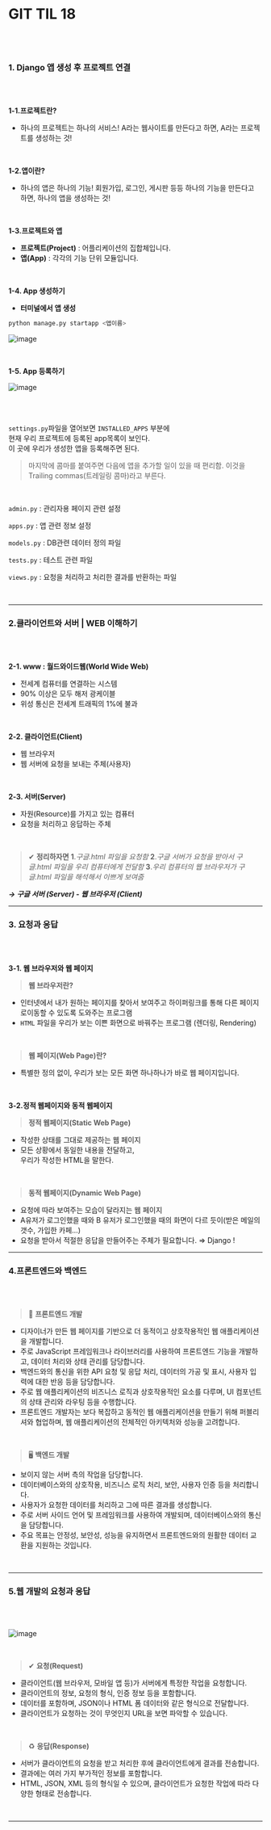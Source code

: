 # GIT TIL 18

<br><br>

### 1. Django 앱 생성 후 프로젝트 연결

<br><br>

**1-1.프로젝트란?**
- 하나의 프로젝트는 하나의 서비스! A라는 웹사이트를 만든다고 하면, A라는 프로젝트를 생성하는 것!

<br>


**1-2.앱이란?**
- 하나의 앱은 하나의 기능! 회원가입, 로그인, 게시판 등등 하나의 기능을 만든다고 하면, 하나의 앱을 생성하는 것!

<br>

**1-3.프로젝트와 앱**
- **프로젝트(Project)** : 어플리케이션의 집합체입니다.
- **앱(App)** : 각각의 기능 단위 모듈입니다.

<br>


**1-4. App 생성하기**
- **터미널에서 앱 생성**

```bash
python manage.py startapp <앱이름>
```

![image](https://github.com/user-attachments/assets/7397f3b7-256e-4d9e-a5c4-9da039c0ebce)

<br>

**1-5. App 등록하기**

![image](https://github.com/user-attachments/assets/0d7c0ab1-76b2-4a3d-b5c4-5f3a03080152)

<br><br>

`settings.py`파일을 열어보면 `INSTALLED_APPS` 부분에 <br>
현재 우리 프로젝트에 등록된 app목록이 보인다. <br>
이 곳에 우리가 생성한 앱을 등록해주면 된다.

>마지막에 콤마를 붙여주면 
>다음에 앱을 추가할 일이 있을 때 편리함.
>이것을 Trailing commas(트레일링 콤마)라고 부른다.

<br>

<aside>

`admin.py` : 관리자용 페이지 관련 설정

`apps.py` : 앱 관련 정보 설정

`models.py` : DB관련 데이터 정의 파일

`tests.py` : 테스트 관련 파일

`views.py` : 요청을 처리하고 처리한 결과를 반환하는 파일

</aside>

<br>

---

### 2.클라이언트와 서버 | WEB 이해하기

<br><br>

**2-1. www : 월드와이드웹(World Wide Web)**
 - 전세계 컴퓨터를 연결하는 시스템
 - 90% 이상은 모두 해저 광케이블
 - 위성 통신은 전세계 트래픽의 1%에 불과

<br>

**2-2. 클라이언트(Client)**
 - 웹 브라우저
 - 웹 서버에 요청을 보내는 주체(사용자)

<br>

**2-3. 서버(Server)**
 - 자원(Resource)를 가지고 있는 컴퓨터
 - 요청을 처리하고 응답하는 주체


<br>

> ✔ **정리하자면**
>**1**.*구글.html 파일을 요청함*
>**2**.*구글 서버가 요청을 받아서 구글.html 파일을 우리 컴퓨터에게 전달함*
>**3**.*우리 컴퓨터의 웹 브라우저가 구글.html 파일을 해석해서 이쁘게 보여줌*

***→ 구글 서버 (Server) - 웹 브라우저 (Client)***


---

### 3. 요청과 응답

<br><br>

**3-1. 웹 브라우저와 웹 페이지**

>**웹 브라우저란?**

- 인터넷에서 내가 원하는 페이지를 찾아서 보여주고 하이퍼링크를 통해 다른 페이지로이동할 수 있도록 도와주는 프로그램
- `HTML` 파일을 우리가 보는 이쁜 화면으로 바꿔주는 프로그램 (렌더링, Rendering)

<br>

>**웹 페이지(Web Page)란?**

- 특별한 정의 없이, 우리가 보는 모든 화면 하나하나가 바로 웹 페이지입니다.

<br>

**3-2.정적 웹페이지와 동적 웹페이지**

>**정적 웹페이지(Static Web Page)**

- 작성한 상태를 그대로 제공하는 웹 페이지
- 모든 상황에서 동일한 내용을 전달하고, <br> 우리가 작성한 HTML을 말한다.

<br>

>**동적 웹페이지(Dynamic Web Page)**

- 요청에 따라 보여주는 모습이 달라지는 웹 페이지
- A유저가 로그인했을 때와 B 유저가 로그인했을 때의 화면이 다르 듯이(받은 메일의 갯수, 가입한 카페…) 
- 요청을 받아서 적절한 응답을 만들어주는 주체가 필요합니다.
    ⇒ Django !

---

### 4.프론트엔드와 백엔드

<br><br>

>👕 **프론트엔드 개발**

- 디자이너가 만든 웹 페이지를 기반으로 더 동적이고 상호작용적인 웹 애플리케이션을 개발합니다.
- 주로 JavaScript 프레임워크나 라이브러리를 사용하여 프론트엔드 기능을 개발하고, 데이터 처리와 상태 관리를 담당합니다.
- 백엔드와의 통신을 위한 API 요청 및 응답 처리, 데이터의 가공 및 표시, 사용자 입력에 대한 반응 등을 담당합니다.
- 주로 웹 애플리케이션의 비즈니스 로직과 상호작용적인 요소를 다루며, UI 컴포넌트의 상태 관리와 라우팅 등을 수행합니다.
- 프론트엔드 개발자는 보다 복잡하고 동적인 웹 애플리케이션을 만들기 위해 퍼블리셔와 협업하며, 웹 애플리케이션의 전체적인 아키텍처와 성능을 고려합니다.


<br>



>🖥️ **백엔드 개발**
- 보이지 않는 서버 측의 작업을 담당합니다.
- 데이터베이스와의 상호작용, 비즈니스 로직 처리, 보안, 사용자 인증 등을 처리합니다.
- 사용자가 요청한 데이터를 처리하고 그에 따른 결과를 생성합니다.
- 주로 서버 사이드 언어 및 프레임워크를 사용하여 개발되며, 데이터베이스와의 통신을 담당합니다.
- 주요 목표는 안정성, 보안성, 성능을 유지하면서 프론트엔드와의 원활한 데이터 교환을 지원하는 것입니다.

<br>

---

### 5.웹 개발의 요청과 응답

<br><br>

![image](https://github.com/user-attachments/assets/38a17ac1-5581-4cd1-93f5-019c4c03de76)

<br>

>✔ **요청(Request)**

- 클라이언트(웹 브라우저, 모바일 앱 등)가 서버에게 특정한 작업을 요청합니다.
- 클라이언트의 정보, 요청의 형식, 인증 정보 등을 포함합니다.
- 데이터를 포함하며, JSON이나 HTML 폼 데이터와 같은 형식으로 전달합니다.
- 클라이언트가 요청하는 것이 무엇인지 URL을 보면 파악할 수 있습니다.

<br>

>♻ **응답(Response)**

- 서버가 클라이언트의 요청을 받고 처리한 후에 클라이언트에게 결과를 전송합니다.
- 결과에는 여러 가지 부가적인 정보를 포함합니다.
- HTML, JSON, XML 등의 형식일 수 있으며, 클라이언트가 요청한 작업에 따라 다양한 형태로 전송합니다.

<br>



---

